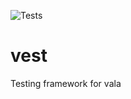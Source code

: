 ![Tests](https://github.com/jorchube/vest/workflows/Tests/badge.svg)


# vest
Testing framework for vala

